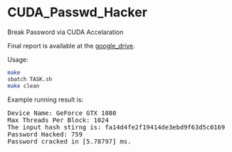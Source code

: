 # CUDA_Passwd_Hacker
Break Password via CUDA Accelaration  

Final report is available at the [google_drive](https://drive.google.com/file/d/1n32RzQOVuH3vCGIoyuhSF2FaoDlXMx38/view?usp=sharing).
  
Usage:  
```bash  
make
sbatch TASK.sh  
make clean
```  
  
Example running result is:  
<pre>
Device Name: GeForce GTX 1080
Max Threads Per Block: 1024
The input hash stirng is: fa14d4fe2f19414de3ebd9f63d5c0169
Password Hacked: 759
Password cracked in [5.78797] ms.
</pre>

